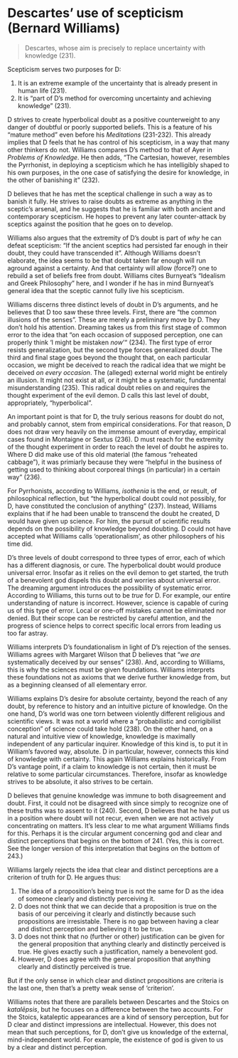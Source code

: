 # Descartes’ use of scepticism (Bernard Williams)

> Descartes, whose aim is precisely to replace uncertainty with knowledge (231).

Scepticism serves two purposes for D:

1. It is an extreme example of the uncertainty that is already present in human life (231).
1. It is “part of D’s method for overcoming uncertainty and achieving knowledge” (231).

D strives to create hyperbolical doubt as a positive counterweight to any danger of doubtful or poorly supported beliefs. This is a feature of his “mature method” even before his *Meditations* (231-232). This already implies that D feels that he has control of his scepticism, in a way that many other thinkers do not. Williams compares D’s method to that of Ayer in *Problems of Knowledge*. He then adds, “The Cartesian, however, resembles the Pyrrhonist, in deploying a scepticism which he has intelligibly shaped to his own purposes, in the one case of satisfying the desire for knowledge, in the other of banishing it” (232).

D believes that he has met the sceptical challenge in such a way as to banish it fully. He strives to raise doubts as extreme as anything in the sceptic’s arsenal, and he suggests that he is familiar with both ancient and contemporary scepticism. He hopes to prevent any later counter-attack by sceptics against the position that he goes on to develop.

Williams also argues that the extremity of D’s doubt is part of *why* he can defeat scepticism: “If the ancient sceptics had persisted far enough in their doubt, they could have transcended it”. Although Williams doesn’t elaborate, the idea seems to be that doubt taken far enough will run aground against a certainty. And that certainty will allow (force?) one to rebuild a set of beliefs free from doubt. Williams cites Burnyeat’s “Idealism and Greek Philosophy” here, and I wonder if he has in mind Burnyeat’s general idea that the sceptic cannot fully live his scepticism.

Williams discerns three distinct levels of doubt in D’s arguments, and he believes that D too saw these three levels. First, there are “the common illusions of the senses”. These are merely a preliminary move by D. They don’t hold his attention. Dreaming takes us from this first stage of common error to the idea that “on each occasion of supposed perception, one can properly think ‘I might be mistaken *now*’“ (234). The first type of error resists generalization, but the second type forces generalized doubt. The third and final stage goes beyond the thought that, on each particular occasion, we might be deceived to reach the radical idea that we might be deceived *on every occasion*. The (alleged) external world might be entirely an illusion. It might not exist at all, or it might be a systematic, fundamental misunderstanding (235). This radical doubt relies on and requires the thought experiment of the evil demon. D calls this last level of doubt, appropriately, “hyperbolical”.

An important point is that for D, the truly serious reasons for doubt do not, and probably cannot, stem from empirical considerations. For that reason, D does not draw very heavily on the immense amount of everyday, empirical cases found in Montaigne or Sextus (236). D must reach for the extremity of the thought experiment in order to reach the level of doubt he aspires to. Where D did make use of this old material (the famous “reheated cabbage”), it was primiarly because they were “helpful in the business of getting used to thinking about corporeal things (in particular) in a certain way” (236).

For Pyrrhonists, according to Williams, *isothenia* is the end, or result, of philosophical reflection, but “the hyperbolical doubt could not possibly, for D, have constituted the conclusion of anything” (237). Instead, Williams explains that if he had been unable to transcend the doubt he created, D would have given up science. For him, the pursuit of scientific results depends on the possibility of knowledge beyond doubting. D could not have accepted what Williams calls ‘operationalism’, as other philosophers of his time did.

D’s three levels of doubt correspond to three types of error, each of which has a different diagnosis, or cure. The hyperbolical doubt would produce universal error. Insofar as it relies on the evil demon to get started, the truth of a benevolent god dispels this doubt and worries about universal error. The dreaming argument introduces the possibility of systematic error. According to Williams, this turns out to be *true* for D. For example, our entire understanding of nature is incorrect. However, science is capable of curing us of this type of error. Local or one-off mistakes cannot be eliminated nor denied. But their scope can be restricted by careful attention, and the progress of science helps to correct specific local errors from leading us too far astray.

Williams interprets D’s foundationalism in light of D’s rejection of the senses. Williams agrees with Margaret Wilson that D believes that “*we are* systematically deceived by our senses” (238). And, according to Williams, this is why the sciences must be given foundations. Williams interprets these foundations not as axioms that we derive further knowledge from, but as a beginning cleansed of all elementary error.

Williams explains D’s desire for absolute certainty, beyond the reach of any doubt, by reference to history and an intuitive picture of knowledge. On the one hand, D’s world was one torn between violently different religious and scientific views. It was not a world where a “probabilistic and corrigibilist conception” of science could take hold (238). On the other hand, on a natural and intuitive view of knowledge, knowledge is maximally independent of any particular inquirer. Knowledge of this kind is, to put it in William’s favored way, absolute. D in particular, however, connects this kind of knowledge with certainty. This again Williams explains historically. From D’s vantage point, if a claim to knowledge is not certain, then it must be relative to some particular circumstances. Therefore, insofar as knowledge strives to be absolute, it also strives to be certain.

D believes that genuine knowledge was immune to both disagreement and doubt. First, it could not be disagreed with since simply to recognize one of these truths was to assent to it (240). Second, D believes that he has put us in a position where doubt will not recur, even when we are not actively concentrating on matters. It’s less clear to me what argument Williams finds for this. Perhaps it is the circular argument concerning god and clear and distinct perceptions that begins on the bottom of 241. (Yes, this is correct. See the longer version of this interpretation that begins on the bottom of 243.)

Williams largely rejects the idea that clear and distinct perceptions are a criterion of truth for D. He argues thus:

1. The idea of a proposition’s being true is not the same for D as the idea of someone clearly and distinctly perceiving it.
1. D does not think that we can decide that a proposition is true on the basis of our perceiving it clearly and distinctly because such propositions are irresistable. There is no gap between having a clear and distinct perception and believing it to be true.
1. D does not think that no (further or other) justification can be given for the general proposition that anything clearly and distinctly perceived is true. He gives exactly such a justification, namely a benevolent god.
1. However, D does agree with the general proposition that anything clearly and distinctly perceived is true.

But if the only sense in which clear and distinct propositions are criteria is the last one, then that’s a pretty weak sense of ‘criterion’.

Williams notes that there are parallels between Descartes and the Stoics on *katalēpsis*, but he focuses on a difference between the two accounts. For the Stoics, kataleptic appearances are a kind of sensory perception, but for D clear and distinct impressions are intellectual. However, this does not mean that such perceptions, for D, don’t give us knowledge of the external, mind-independent world. For example, the existence of god is given to us by a clear and distinct perception.
